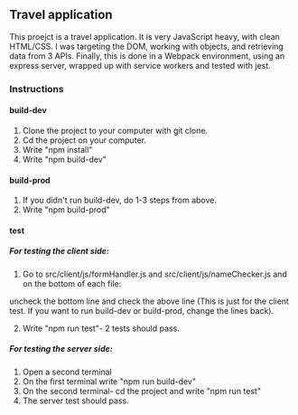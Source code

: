 ## Travel application

This proejct is a travel application. It is very JavaScript heavy, with clean HTML/CSS. I was targeting the DOM, working with objects, and retrieving data from 3 APIs. Finally, this is done in a Webpack environment, using an express server, wrapped up with service workers and tested with jest.

### Instructions

#### build-dev

1) Clone the project to your computer with git clone.
2) Cd the project on your computer.
3) Write "npm install"
4) Write "npm build-dev"

#### build-prod

1) If you didn't run build-dev, do 1-3 steps from above.
2) Write "npm build-prod"

#### test

##### For testing the client side:

1) Go to src/client/js/formHandler.js and src/client/js/nameChecker.js
and on the bottom of each file:

uncheck the bottom line and check the above line (This is just for the client test. If you want to run build-dev or build-prod,
change the lines back).

2) Write "npm run test"- 2 tests should pass.


##### For testing the server side:

1) Open a second terminal
2) On the first terminal write "npm run build-dev"
3) On the second terminal- cd the project and write "npm run test"
4) The server test should pass.






